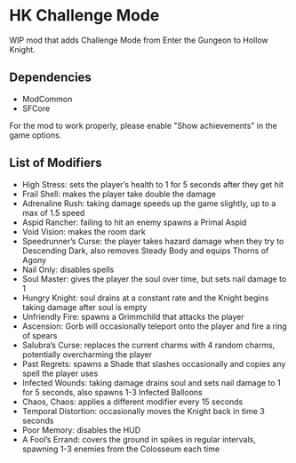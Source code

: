 # HK Challenge Mode

WIP mod that adds Challenge Mode from Enter the Gungeon to Hollow Knight.

## Dependencies
- ModCommon
- SFCore

For the mod to work properly, please enable "Show achievements" in the game options.

## List of Modifiers
- High Stress: sets the player’s health to 1 for 5 seconds after they get hit
- Frail Shell: makes the player take double the damage
- Adrenaline Rush: taking damage speeds up the game slightly, up to a max of 1.5 speed
- Aspid Rancher: failing to hit an enemy spawns a Primal Aspid
- Void Vision: makes the room dark
- Speedrunner’s Curse: the player takes hazard damage when they try to Descending Dark, also removes Steady Body and equips Thorns of Agony
- Nail Only: disables spells
- Soul Master: gives the player the soul over time, but sets nail damage to 1
- Hungry Knight: soul drains at a constant rate and the Knight begins taking damage after soul is empty
- Unfriendly Fire: spawns a Grimmchild that attacks the player
- Ascension: Gorb will occasionally teleport onto the player and fire a ring of spears
- Salubra’s Curse: replaces the current charms with 4 random charms, potentially overcharming the player
- Past Regrets: spawns a Shade that slashes occasionally and copies any spell the player uses
- Infected Wounds: taking damage drains soul and sets nail damage to 1 for 5 seconds, also spawns 1-3 Infected Balloons
- Chaos, Chaos: applies a different modifier every 15 seconds
- Temporal Distortion: occasionally moves the Knight back in time 3 seconds
- Poor Memory: disables the HUD
- A Fool’s Errand: covers the ground in spikes in regular intervals, spawning 1-3 enemies from the Colosseum each time